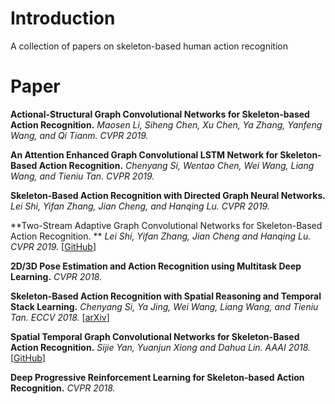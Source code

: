 # Introduction

A collection of papers on skeleton-based human action recognition

# Paper

**Actional-Structural Graph Convolutional Networks for Skeleton-based Action Recognition.** *Maosen Li, Siheng Chen, Xu Chen, Ya Zhang, Yanfeng Wang, and Qi Tianm. CVPR 2019.*

**An Attention Enhanced Graph Convolutional LSTM Network for Skeleton-Based Action Recognition.** *Chenyang Si, Wentao Chen, Wei Wang, Liang Wang, and Tieniu Tan. CVPR 2019.*

**Skeleton-Based Action Recognition with Directed Graph Neural Networks.** *Lei Shi, Yifan Zhang, Jian Cheng, and Hanqing Lu. CVPR 2019.*

**Two-Stream Adaptive Graph Convolutional Networks for Skeleton-Based Action Recognition. ** *Lei Shi, Yifan Zhang, Jian Cheng and Hanqing Lu. CVPR 2019.*  [[GitHub](https://github.com/lshiwjx/2s-AGCN)]

**2D/3D Pose Estimation and Action Recognition using Multitask Deep Learning.** *CVPR 2018.*

**Skeleton-Based Action Recognition with Spatial Reasoning and Temporal Stack Learning.** *Chenyang Si, Ya Jing, Wei Wang, Liang Wang, and Tieniu Tan. ECCV 2018.* [[arXiv](https://arxiv.org/abs/1805.02335v2)]

**Spatial Temporal Graph Convolutional Networks for Skeleton-Based Action Recognition.** *Sijie Yan, Yuanjun Xiong and Dahua Lin. AAAI 2018.*  [[GitHub](https://github.com/open-mmlab/mmskeleton)]

**Deep Progressive Reinforcement Learning for Skeleton-based Action Recognition.** *CVPR 2018.*


